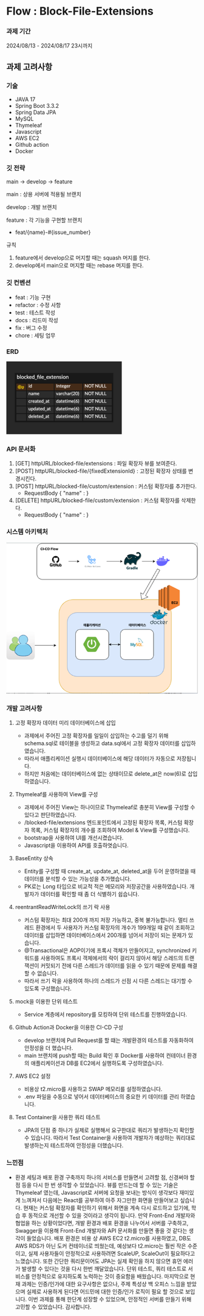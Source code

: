 # Flow : Block-File-Extensions

### 과제 기간

2024/08/13 - 2024/08/17 23시까지

## 과제 고려사항

### 기술

- JAVA 17
- Spring Boot 3.3.2
- Spring Data JPA
- MySQL
- Thymeleaf
- Javascript
- AWS EC2
- Github action
- Docker

### 깃 전략

main → develop → feature

main : 상용 서버에 적용될 브랜치

develop : 개발 브랜치

feature : 각 기능을 구현할 브랜치

- feat/{name}-#{issue_number}

규칙

1. feature에서 develop으로 머지할 때는 squash 머지를 한다.
2. develop에서 main으로 머지할 때는 rebase 머지를 한다.

### 깃 컨벤션

- feat : 기능 구현
- refactor : 수정 사항
- test : 테스트 작성
- docs : 리드미 작성
- fix : 버그 수정
- chore : 세팅 업무

### ERD

![erd.png](erd.png)

### API 문서화
1. [GET] httpURL/blocked-file/extensions : 파일 확장자 뷰를 보여준다.
2. [POST] httpURL/blocked-file/{fixedExtensionId} : 고정된 확장자 상태를 변경시킨다.
3. [POST] httpURL/blocked-file/custom/extension : 커스텀 확장자를 추가한다.
     - RequestBody { "name" : }
4. [DELETE] httpURL/blocked-file/custom/extension : 커스텀 확장자를 삭제한다.
    - RequestBody { "name" : }

### 시스템 아키텍처
![architecture.png](architecture.png)

### 개발 고려사항

1. 고정 확장자 데이터 미리 데이터베이스에 삽입
    - 과제에서 주어진 고정 확장자를 일일이 삽입하는 수고를 덜기 위해 schema.sql로 테이블을 생성하고 
    data.sql에서 고정 확장자 데이터를 삽입하였습니다.
    - 따라서 애플리케이션 실행시 데이터베이스에 해당 데이터가 자동으로 저장됩니다.
    - 하지만 처음에는 데이터베이스에 없는 상태이므로 delete_at은 now(6)로 삽입하였습니다.


2. Thymeleaf를 사용하여 View를 구성
    - 과제에서 주어진 View는 하나이므로 Thymeleaf로 충분히 View를 구성할 수 있다고 판단하였습니다.
    - /blocked-file/extensions 엔드포인트에서 고정된 확장자 목록, 커스텀 확장자 목록, 커스텀 확장자의 개수를 조회하여 Model & View를 구성했습니다.
    - bootstrap을 사용하여 UI를 개선시켰습니다.
    - Javascript을 이용하여 API를 호출하엿습니다.


3. BaseEntity 상속
   - Entity를 구성할 때 create_at, update_at, deleted_at을 두어 운영하였을 때 데이터를 분석할 수 있는 가능성을 추가했습니다.
   - PK로는 Long 타입으로 비교적 적은 메모리와 저장공간을 사용하였습니다. 개발자가 데이터를 확인할 때 좀 더 식별하기 쉽습니다.


4. reentrantReadWriteLock의 쓰기 락 사용
   - 커스텀 확장자는 최대 200개 까지 저장 가능하고, 중복 불가능합니다. 멀티 쓰레드 환경에서 두 사용자가
     커스텀 확장자의 개수가 199개일 때 같이 조회하고 데이터를 삽입하면 데이터베이스에서 200개를 넘어서 저장이 되는 문제가 있습니다.
   - @Transactional은 AOP이기에 프록시 객체가 만들어지고, synchronized 키워드를 사용하여도 프록시 객체에서의 락이 걸리지 않아서
     해당 스레드의 트랜잭션이 커밋되기 전에 다른 스레드가 데이터를 읽을 수 있기 때문에 문제를 해결 할 수 없습니다.
   - 따라서 쓰기 락을 사용하여 하나의 스레드가 선점 시 다른 스레드는 대기할 수 있도록 구성했습니다. 


5. mock을 이용한 단위 테스트
   - Service 계층에서 repository를 모킹하여 단위 테스트를 진행하였습니다.


6. Github Action과 Docker을 이용한 CI-CD 구성
   - develop 브랜치에 Pull Request를 할 떄는 개발환경의 테스트를 자동화하여 안정성을 더 했습니다.
   - main 브랜치에 push할 때는 Build 확인 후 Docker를 사용하여 컨테이너 환경의 애플리케이션과 DB를 EC2에서 실행하도록 구성하였습니다.


7. AWS EC2 설정
   - 비용상 t2.micro를 사용하고 SWAP 메모리를 설정하였습니다.
   - .env 파일을 수동으로 넣어서 데이터베이스의 중요한 키 데이터를 관리 하였습니다.


8. Test Container을 사용한 쿼리 테스트
   - JPA의 단점 중 하나가 실제로 실행해서 요구한대로 쿼리가 발생하는지 확인할 수 있습니다. 
     따라서 Test Container을 사용하여 개발자가 예상하는 쿼리대로 발생하는지 테스트하여 안정성을 더했습니다.

### 느낀점
- 환경 세팅과 배포 환경 구축까지 하나의 서비스를 만들면서 고려할 점, 신경써야 할 점 등을 다시 한 번 생각할 수 있었습니다.
뷰를 만드는데 할 수 있는 기술은 Thymeleaf 였는데, Javascript로 서버에 요청을 보내는 방식이 생각보다 재미있게 느껴져서 다음에는 
React를 공부하여 아주 자그만한 화면을 만들어보고 싶습니다. 현재는 커스텀 확장자를 확인하기 위해서 화면을 계속 다시 로드하고 있기에, 학습 후 동적으로 개선할 수 있을 
것이라고 생각이 됩니다. 만약 Front-End 개발자와 협업을 하는 상황이었다면, 개발 환경과 배포 환경을 나누어서 서버를 구축하고, Swagger을 이용해 
Front-End 개발자와 API 문서화를 만들면 좋을 것 같다는 생각이 들었습니다.
배포 환경은 비용 상 AWS EC2 t2.micro를 사용하였고, DB도 AWS RDS가 아닌 도커 컨테이너로 띄웠는데, 예상보다 t2.micro는 훨씬 작은 수준이고, 
실제 사용자들이 안정적으로 사용하려면 ScaleUP, ScaleOut이 필요하다고 느꼈습니다. 또한 간단한 쿼리문이어도 JPA는 실제 확인을 하지 않으면
휴먼 에러가 발생할 수 있다는 것을 다시 한번 깨달았습니다. 단위 테스트, 쿼리 테스트로 서비스를 안정적으로 유지하도록 노럭하는 것이 중요함을 배웠습니다.
마지막으로 현재 과제는 인증/인가에 대한 요구사항은 없으나, 주제 특성상 백 오피스 느낌을 받았으며 실제로 사용하게 된다면 어드민에 대한 인증/인가 로직이 필요
할 것으로 보입니다. 이번 과제를 통해 한단계 성장할 수 있었으며, 안정적인 서버를 만들기 위해 고민할 수 있었습니다. 감사합니다.